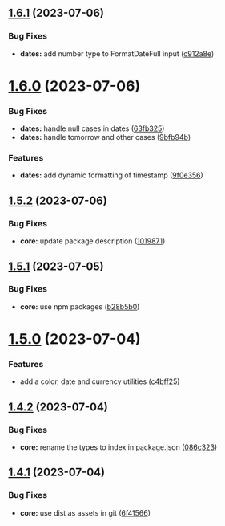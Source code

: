 ## [1.6.1](https://github.com/naamche/utils/compare/v1.6.0...v1.6.1) (2023-07-06)


### Bug Fixes

* **dates:** add number type to FormatDateFull input ([c912a8e](https://github.com/naamche/utils/commit/c912a8e98c6e10a3006afca8ff027e06bd031f56))

# [1.6.0](https://github.com/naamche/utils/compare/v1.5.2...v1.6.0) (2023-07-06)


### Bug Fixes

* **dates:** handle null cases in dates ([63fb325](https://github.com/naamche/utils/commit/63fb32519a24836920a999adc775f762a72a0f86))
* **dates:** handle tomorrow and other cases ([9bfb94b](https://github.com/naamche/utils/commit/9bfb94bc3a03c435b5cdfed7f373e4574127e34e))


### Features

* **dates:** add dynamic formatting of timestamp ([9f0e356](https://github.com/naamche/utils/commit/9f0e356e1d338b9983233b12776e323cc6d8f7cf))

## [1.5.2](https://github.com/naamche/utils/compare/v1.5.1...v1.5.2) (2023-07-06)


### Bug Fixes

* **core:** update package description ([1019871](https://github.com/naamche/utils/commit/101987169d1e8db212750369415398a732e6421f))

## [1.5.1](https://github.com/naamche/utils/compare/v1.5.0...v1.5.1) (2023-07-05)


### Bug Fixes

* **core:** use npm packages ([b28b5b0](https://github.com/naamche/utils/commit/b28b5b04db89c1f91adef161f8d2c3ba65cd18b2))

# [1.5.0](https://github.com/naamche/utils/compare/v1.4.2...v1.5.0) (2023-07-04)


### Features

* add a color, date and currency utilities ([c4bff25](https://github.com/naamche/utils/commit/c4bff253174e812502e3d444ee365909e467c7d6))

## [1.4.2](https://github.com/naamche/utils/compare/v1.4.1...v1.4.2) (2023-07-04)


### Bug Fixes

* **core:** rename the types to index in package.json ([086c323](https://github.com/naamche/utils/commit/086c323f3381d41852b1c10294bb62b16d1679ab))

## [1.4.1](https://github.com/naamche/utils/compare/v1.4.0...v1.4.1) (2023-07-04)

### Bug Fixes

- **core:** use dist as assets in git ([6f41566](https://github.com/naamche/utils/commit/6f41566cddaedcff9127d2892dcc364fe3f2fed1))
